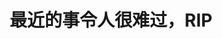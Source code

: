 ---
title: 最近的事令人很难过，RIP
tags: [孤独, Aspie, ASD, AS, 孤独症, Austim]
color: info
description: 而我所能理解的只是，当我发现的时候，，它就在那里。
external_url: http://mp.weixin.qq.com/s?__biz=MzIyMzgyMjY5NQ==&amp;mid=2247484248&amp;idx=2&amp;sn=a004801f274850aebda0fed4960e0bec&amp;chksm=e8191550df6e9c464f9eff11a0c4d54c2c07f35ba2ac178c509712c113a332a40a6a805bead5&amp;scene=27#wechat_redirect
---